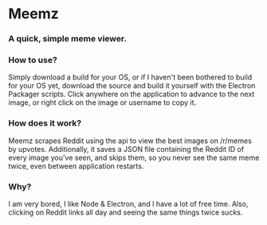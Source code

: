 # Meemz
### A quick, simple meme viewer.

### How to use?
Simply download a build for your OS, or if I haven't been bothered to build for your OS yet, download the source and build it yourself with the Electron Packager scripts.
Click anywhere on the application to advance to the next image, or right click on the image or username to copy it.

### How does it work?
Meemz scrapes Reddit using the api to view the best images on /r/memes by upvotes. Additionally, it saves a JSON file containing the Reddit ID of every image you've seen, and skips them, so you never see the same meme twice, even between application restarts.

### Why?
I am very bored, I like Node & Electron, and I have a lot of free time. Also, clicking on Reddit links all day and seeing the same things twice sucks.
